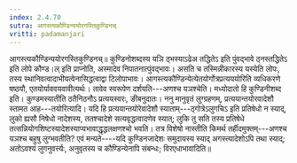 ```yaml
---
index: 2.4.70
sutra: आगस्त्यकौण्डिन्ययोरगस्तिकुण्डिनच्‌
vritti: padamanjari
---
```


 आगस्त्यकौण्डिन्ययोरगस्तिकुण्डिनच्॥ कुण्डिनोशब्दस्य यञि ठ्भस्याऽढेअ तद्धितेऽ इति पुंवद्भावे ठ्नस्तद्धितेऽ इति लोपे कौण्ड।ल् इति प्राप्नोति, अस्मादेव निपातनात्पुंवद्भावः। असति च तस्मिन्नीकारस्य यस्येति लोपः, तस्य स्थानिवत्वादाभीयत्वेनासिद्धत्वाद्वा टिलोपाभावः। आगस्त्यकौण्डिन्येत्येतयोर्गोत्रप्रत्यययोरिति व्यधिकरणे षष्ठयौ, एतयोर्याववयवावीत्यर्थः। तावेव स्वरूपेण दर्शयति---अणश्च यञश्चेति। मध्योदातो हि कुण्डिनीशब्द इति। कुण्डमस्यातीति ठतैनिठनौऽ प्रत्ययस्वरः, ङीबनुदातः। ननु मानुवृतं लुग्ग्रहणम्, प्रत्ययान्तयोरवादेशौ स्तामत आह---तयोरित्यादि। यदि हि प्रत्ययान्तयोरेवादेशौ स्याताम्---ठ्गोत्रेऽलुगचिऽ इति प्रतिषेधो न स्याद्, लुको ह्यसौ निषेधो नादेशस्य, ततश्चादेशे सत्यवृद्धत्वादणेव स्यात्; लुकि तु सति तस्य प्रतिषेधे तत्सन्नियोगशिष्टस्यादेशस्याप्यभावाद्धृद्धलक्षणश्चो भवति। तत्र विशेषो नास्तीति किमर्थ तर्हीदमुक्तम्---अणश्च यञश्च बहुषु लुग्भवतीति? एवं मन्यते----यदि कुण्डिनजादेशः समुदायस्य स्याद् अगस्त्यादेशोऽपि तथा स्याद्; अतोऽवश्यं लुगनुवर्त्त्यः, अनुवृतस्य च कौण्डिन्येनापि संबन्धः; विरएधाभावादिति॥